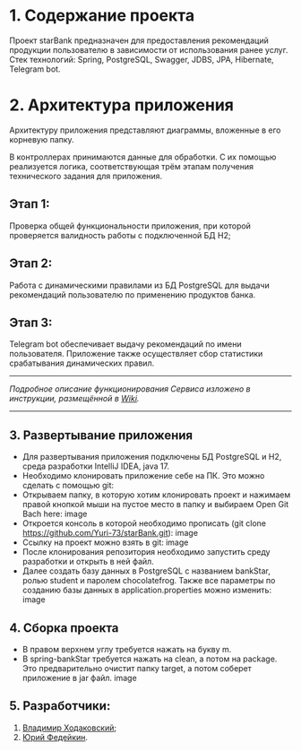 # 1. Содержание проекта
Проект starBank предназначен для предоставления рекомендаций продукции пользователю в зависимости от использования ранее услуг. Стек технологий: Spring, PostgreSQL, Swagger, JDBS, JPA, Hibernate, Telegram bot.

# 2. Архитектура приложения
Архитектуру приложения представляют диаграммы, вложенные в его корневую папку.  

В контроллерах принимаются данные для обработки. С их помощью реализуется логика, соответствующая трём этапам получения технического задания для приложения.

## Этап 1: 
Проверка общей функциональности приложения, при которой проверяется валидность работы с подключенной БД Н2; 
## Этап 2: 
Работа с динамическими правилами из БД PostgreSQL для выдачи рекомендаций пользователю по применению продуктов банка.
## Этап 3: 
Telegram bot обеспечивает выдачу рекомендаций по имени пользователя. Приложение также осуществляет сбор статистики срабатывания динамических правил.
***
_Подробное описание функционирования Сервиса изложено в инструкции, размещённой в [Wiki](https://github.com/Yuri-73/starBank/wiki)._
***
## 3. Развертывание приложения
* Для развертывания приложения подключены БД PostgreSQL и H2, среда разработки IntelliJ IDEA, java 17.
* Необходимо клонировать приложение себе на ПК. Это можно сделать с помощью git: 
* Открываем папку, в которую хотим клонировать проект и нажимаем правой кнопкой мыши на пустое место в папку и выбираем Open Git Bach here: image
* Откроется консоль в которой необходимо прописать (git clone https://github.com/Yuri-73/starBank.git): image
* Ссылку на проект можно взять в git: image
* После клонирования репозитория необходимо запустить среду разработки и открыть в ней файл.
* Далее создать базу данных в PostgreSQL с названием bankStar, ролью student и паролем chocolatefrog. Также все параметры по созданию базы данных в application.properties можно изменить: image
## 4. Сборка проекта
* В правом верхнем углу требуется нажать на букву m. 
* В spring-bankStar требуется нажать на clean, а потом на package. Это предварительно очистит папку target, а потом соберет приложение в jar файл.
image
## 5. Разработчики:
1. [Владимир Ходаковский](https://github.com/Chowo);
2. [Юрий Федейкин](https://github.com/Yuri-73).
